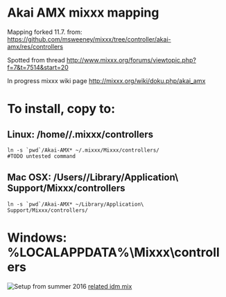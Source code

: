 # Akai AMX mixxx mapping


Mapping forked 11.7. from:
https://github.com/msweeney/mixxx/tree/controller/akai-amx/res/controllers

Spotted from thread http://www.mixxx.org/forums/viewtopic.php?f=7&t=7514&start=20

In progress mixxx wiki page http://mixxx.org/wiki/doku.php/akai_amx

# To install, copy to:

## Linux: /home/<username>/.mixxx/controllers

    ln -s `pwd`/Akai-AMX* ~/.mixxx/Mixxx/controllers/
    #TODO untested command

## Mac OSX: /Users/<username>/Library/Application\ Support/Mixxx/controllers

    ln -s `pwd`/Akai-AMX* ~/Library/Application\ Support/Mixxx/controllers/

# Windows: %LOCALAPPDATA%\Mixxx\controllers


![Setup from summer 2016](https://thumbnailer.mixcloud.com/unsafe/300x300/extaudio/2/e/e/8/4437-19a9-4067-9fee-a42d77405bf5) [related idm mix](https://www.mixcloud.com/tracerotation/july-training-session-1-deep-chill-idm-trap/)
